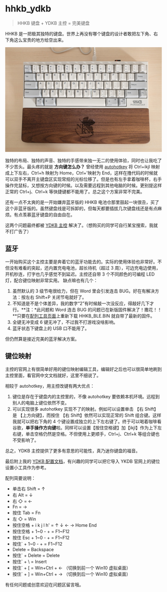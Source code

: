 # hhkb_ydkb

> HHKB 键盘 + YDKB 主控 = 完美键盘

HHKB 是一把极其独特的键盘。世界上再没有哪个键盘的设计者敢把左下角、右下角这么宝贵的地方给空出来。

![hhkb1-1024.jpg](hhkb1-1024.jpg)

独特的布局、独特的声音、独特的手感带来独一无二的使用体验，同时也让我吃了不少苦头。最头疼的就是 **方向键怎么办？** 曾经使用 [autohotkey](https://www.autohotkey.com/) 将 Ctrl+ikjl 映射成上下左右，Ctrl+h 映射为 Home，Ctrl+'映射为 End，这样在撸代码的时候就可以双手不离开主键盘区实现常规的光标位移了。但是也有左手拿着咖啡杯，右手操作完鼠标，又想按方向键的时候。以及需要远程到其他电脑的时候。更别提这样正常的 Ctrl+j、Ctrl+k 等快捷键都不能用了。总之这个方案非常不完美。

还有一点不太爽的是一开始嫌弃蓝牙版的 HHKB 电池仓那里鼓起一块很丑，买了这个非蓝牙版的。虽然键盘线是可拆卸的，但每天都要插拔几次键盘线还是有点麻烦。有点羡慕蓝牙键盘的自由自在。

这两个问题最终都被 [YDKB 主控](http://ydkb.io/) 解决了。（想购买的同学可自行某宝搜索，我就不打广告了）

## 蓝牙

一开始购买这个主控主要是奔着它的蓝牙功能去的。实际的使用体验也非常好。不但没有难看的突起，还内置充电电池，超长待机（超过 3 周），可边充电边使用，开机秒连，打字也几乎感觉不到延迟。主控还自带 3 个不同颜色的可编程 LED 灯，配合键位映射非常实用。
缺点嘛也有几个：

1. 虽然默认的 3 级节电很给力，但在 Word 里会引发连击 BUG。好在有解决方法：按左右 Shift+P 关闭节电就好了。
2. 不知道是不是个体差异，我的数字“2”有时候敲一次没反应，得敲好几下才行。**注：\*此问题和 Word 连击 BUG 的问题已在新版固件解决了！撒花！！**只要在[配列工具页面](http://ydkb.io/?hhdb_ble)上重新下载 HHKB_BLE.BIN 就自带了最新的固件。
3. 全键无冲变成 6 键无冲了，不过我不打游戏没啥影响。
4. 蓝牙状态下键盘上的 USB 口不能用了。

但仍然算是接近完美的蓝牙解决方案。

## 键位映射

主控的官网上有很简单好用的键位映射编辑工具，编辑好之后也可以很简单地刷到主控里面，看官网中文文档就好，这里不细说了。

相较于 autohotkey，用主控改键有两大优点：

1. 键位是存在于键盘内的主控里的，不像 autohotkey 要依赖本机环境。远程到别人的电脑上键位依然不变。
2. 可以实现很多 autohotkey 实现不了的映射。例如可以设置单击 【右 Shift】 是 【上方向键】，而按住 【右 Shift】依然可以实现正常的 Shift 组合键。这样我就可以把右下角的 4 个键设置成独立的上下左右键了。终于可以喝着咖啡看谷歌，**单手操作方向键**啦。同样可以设置【按住空格键】加【ikjl】作为上下左右键，单击空格仍然是空格。不但使用上更顺手，Ctrl+j、Ctrl+k 等组合键也不受影响了。

总之，YDKB 主控提供了更多有意思的可能性，真乃迷你键盘的福音。

最后附上我的 [YDKB 配置文档](https://github.com/1-2-3/hhkb_ydkb/blob/master/HHKB_BLE.BIN)，有兴趣的同学可以把它导入 YKDB 官网上的键位设置小工具作为参考。

配列简要说明：

- 单击右 Shift = ↑
- 右 Alt = ↓
- 右 ◇ = ←
- Fn = →
- 按住 Tab = Fn
- 左 ◇ = Win
- 按住空格 + i k j l h' = ↑ ↓ ← → Home End
- 按住空格 + 1\~0 - + = F1~F12
- 按住 Esc + 1\~0 - + = F1~F12
- 按住\` + 1\~0 - + = F1~F12
- Delete = Backspace
- 按住\` + Delete = Delete
- 按住\` + \ = Insert
- 按住\` + \[ = Win+Ctrl + ← （切换到前一个 Win10 虚拟桌面）
- 按住\` + \] = Win+Ctrl + → （切换到后一个 Win10 虚拟桌面）

有任何问题或创意欢迎在问题区留言哦。
